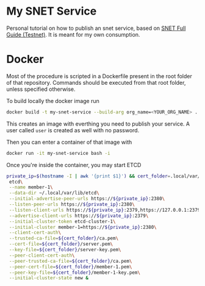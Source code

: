 # My SNET Service

Personal tutorial on how to publish an snet service, based on [SNET Full Guide (Testnet)](https://docs.google.com/document/d/1jkkIMvUObSc81Cv3WXl9wtjFwt-itFSaOctyGdPg_30).
It is meant for my own consumption.

# Docker

Most of the procedure is scripted in a Dockerfile present in the root
folder of that repository.  Commands should be executed from that root
folder, unless specified otherwise.

To build locally the docker image run

```bash
docker build -t my-snet-service --build-arg org_name=<YOUR_ORG_NAME> .
```

This creates an image with everthing you need to publish your service.
A user called `user` is created as well with no password.

Then you can enter a container of that image with

```bash
docker run -it my-snet-service bash -i
```

Once you're inside the container, you may start ETCD

```bash
private_ip=$(hostname -I | awk '{print $1}') && cert_folder=.local/var/lib/etcd/cfssl &&\
 etcd\
 --name member-1\
 --data-dir ~/.local/var/lib/etcd\
 --initial-advertise-peer-urls https://${private_ip}:2380\
 --listen-peer-urls https://${private_ip}:2380\
 --listen-client-urls https://${private_ip}:2379,https://127.0.0.1:2379\
 --advertise-client-urls https://${private_ip}:2379\
 --initial-cluster-token etcd-cluster-1\
 --initial-cluster member-1=https://${private_ip}:2380\
 --client-cert-auth\
 --trusted-ca-file=${cert_folder}/ca.pem\
 --cert-file=${cert_folder}/server.pem\
 --key-file=${cert_folder}/server-key.pem\
 --peer-client-cert-auth\
 --peer-trusted-ca-file=${cert_folder}/ca.pem\
 --peer-cert-file=${cert_folder}/member-1.pem\
 --peer-key-file=${cert_folder}/member-1-key.pem\
 --initial-cluster-state new &
```
